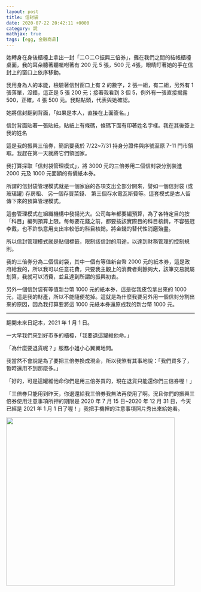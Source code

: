 ```yaml
---
layout: post
title: 信封袋
date: 2020-07-22 20:42:11 +0000
category: 說
mathjax: true
tags: [egg, 金融商品]
---
```

 
她轉身在身後櫃檯上拿出一封「二○二○振興三倍券」，攤在我們之間的結帳櫃檯桌面，我的耳朵聽著聽囑咐著有 200 元 5 張，500 元 4張，眼睛盯著她的手在信封上的窗口上依序移動。

我用身為人的本能，檢驗著信封窗口上有 2 的數字，2 張一組，有二組，另外有 1 張落單，沒錯，這正是 5 張 200 元；接著我看到 3 個 5，例外有一張直接揭露 500，正確，4 張 500 元。我點點頭，代表與她確認。

<!--more-->

她將信封翻到背面，「如果是本人，直接在上面簽名。」

信封背面貼著一張貼紙，貼紙上有條碼，條碼下面有印著姓名字樣。我在其後簽上我的姓名

這是我的振興三倍券，簡訊要我於 7/22~7/31 持身分證件與序號至原 7-11 門市領取。我趕在第一天就將它們領回家。

我打算採取「信封袋管理模式」，將 3000 元的三倍券用二個信封袋分別裝進 2000 元及 1000 元面額的有價紙本券。

所謂的信封袋管理模式就是一個家庭的各項支出全部分開來，譬如一個信封袋 (或玻璃罐) 存房租、 另一個存買菜錢、 第三個存水電瓦斯費等。這套模式是古人留傳下來的預算管理模式。

這套管理模式在組織機構中發揚光大。公司每年都要編預算，為了各特定目的按「科目」編列預算上限。每每要花錢之前，都要按該實際目的科目核銷，不容張冠李戴，也不許執意用支出率較低的科目核銷。將金錢的替代性消磨殆盡。

所以信封管理模式就是貼個標籤，限制該信封的用途，以達到財務管理的控制規則。

我的三倍券分為二個信封袋，其中一個有等值新台幣 2000 元的紙本券，這是政府給我的，所以我可以任意花費，只要我主觀上的消費者剩餘夠大，該筆交易就屬划算，我就可以消費，並且達到所謂的振興初衷。

另外一個信封袋有等值新台幣 1000 元的紙本券，這是從我皮包拿出來的 1000 元，這是我的財產，所以不能隨便花掉。這就是為什麼我要另外用一個信封分割出來的原因，因為我打算要將這 1000 元紙本券還原成我的新台幣 1000 元。


*********

翻開未來日記本，2021 年 1 月 1 日。

一大早我們來到好市多的櫃檯，「我要退這罐維他命。」

「為什麼要退貨呢？」服務小姐小心翼翼地問。

我當然不會說是為了要把三倍券換成現金，所以我煞有其事地說：「我們買多了，暫時還用不到那麼多。」


「好的，可是這罐維他命你們是用三倍券買的，現在退貨只能還你們三倍券喔！」

「三倍券只能用到昨天，你退還給我三倍券我無法再使用了啊。況且你們的振興三倍券使用注意事項所押的期限是 2020 年 7 月 15 日~2020 年 12 月 31 日，今天已經是 2021 年 1 月 1 日了喔！」我把手機裡的注意事項照片秀出來給她看。

<img src="https://doltegg.github.io/blog/assets/images/2020/costco.jpg" style="width:450px;"/>
